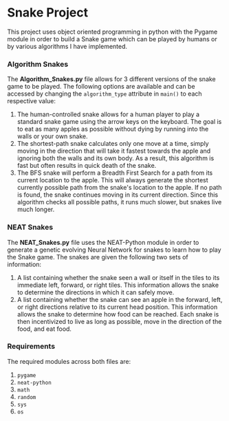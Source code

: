 # Snake Project

This project uses object oriented programming in python with the Pygame module in order to build a Snake game which can be played by humans or by various algorithms I have implemented.

### Algorithm Snakes

The **Algorithm_Snakes.py** file allows for 3 different versions of the snake game to be played. The following options are available and can be accessed by changing the `algorithm_type` attribute in `main()` to each respective value:
1. The human-controlled snake allows for a human player to play a standard snake game using the arrow keys on the keyboard. The goal is to eat as many apples as possible without dying by running into the walls or your own snake.
2. The shortest-path snake calculates only one move at a time, simply moving in the direction that will take it fastest towards the apple and ignoring both the walls and its own body. As a result, this algorithm is fast but often results in quick death of the snake.
3. The BFS snake will perform a Breadth First Search for a path from its current location to the apple. This will always generate the shortest currently possible path from the snake's location to the apple. If no path is found, the snake continues moving in its current direction. Since this algorithm checks all possible paths, it runs much slower, but snakes live much longer.

### NEAT Snakes

The **NEAT_Snakes.py** file uses the NEAT-Python module in order to generate a genetic evolving Neural Network for snakes to learn how to play the Snake game. The snakes are given the following two sets of information:
1. A list containing whether the snake seen a wall or itself in the tiles to its immediate left, forward, or right tiles. This information allows the snake to determine the directions in which it can safely move.
2. A list containing whether the snake can see an apple in the forward, left, or right directions relative to its current head position. This information allows the snake to determine how food can be reached.
Each snake is then incentivized to live as long as possible, move in the direction of the food, and eat food. 

### Requirements

The required modules across both files are:
1. `pygame`
2. `neat-python`
3. `math`
4. `random`
5. `sys`
6. `os`
